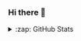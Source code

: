 ### Hi there 👋

<details>
  <summary>:zap: GitHub Stats</summary>
  <br>
  <img align="left" alt="Aleh's GitHub Stats" src="https://github-readme-stats.vercel.app/api?username=borry-dev&show_icons=true&theme=radical"/>
  <img align="left" alt="Aleh's GitHub Stats" src="https://github-readme-stats.vercel.app/api/top-langs/?username=borry-dev&hide=html&layout=compact&hide_border=true&hide_title=true&theme=dark&icon_color=5194f0&bg_color=0d1117"/>
</details>
